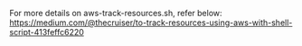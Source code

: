 For more details on aws-track-resources.sh, refer below:
https://medium.com/@thecruiser/to-track-resources-using-aws-with-shell-script-413feffc6220
